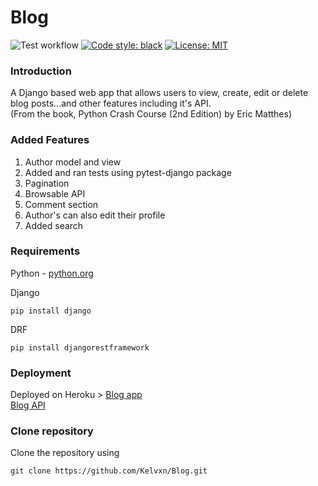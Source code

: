 # Blog

![Test workflow](https://github.com/Kelvxn/Blog/actions/workflows/django_test_config.yml/badge.svg)
[![Code style: black](https://img.shields.io/badge/code%20style-black-000000.svg)](https://github.com/psf/black)
[![License: MIT](https://img.shields.io/badge/License-MIT-yellow.svg)](https://opensource.org/licenses/MIT)

<h3> Introduction </h3>

A Django based web app that allows users to view, create, edit or delete blog posts...and other features including it's API. <br>
(From the book, Python Crash Course (2nd Edition) by Eric Matthes)



<h3> Added Features </h3>
<ol>
     <li> Author model and view </li>
     <li> Added and ran tests using pytest-django package </li>
     <li> Pagination </li>
     <li> Browsable API </li>
     <li> Comment section </li>
     <li> Author's can also edit their profile </li>
     <li> Added search </li>
  </ol>
  

<h3> Requirements </h3>
<p> Python - <a href="https://www.python.org" > python.org </a> </p>

Django <br>

```
pip install django 
```

DRF <br> 
```
pip install djangorestframework
```

<h3> Deployment </h3>
Deployed on Heroku > <a href="https://kvn-blog.herokuapp.com"> Blog app </a> <br>
<a href="https://kvn-blog.herokuapp.com/api/v1/"> Blog API </a>


<h3> Clone repository </h3>
Clone the repository using <br>

```
git clone https://github.com/Kelvxn/Blog.git
```
